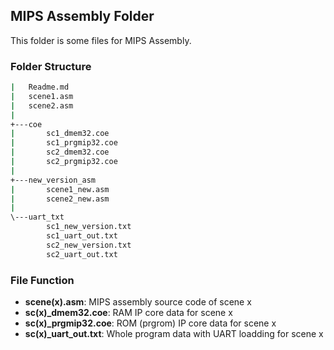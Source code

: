 ## MIPS Assembly Folder

This folder is some files for MIPS Assembly.

### Folder Structure

```bash
|   Readme.md
|   scene1.asm
|   scene2.asm
|
+---coe
|       sc1_dmem32.coe
|       sc1_prgmip32.coe
|       sc2_dmem32.coe
|       sc2_prgmip32.coe
|
+---new_version_asm
|       scene1_new.asm
|       scene2_new.asm
|
\---uart_txt
        sc1_new_version.txt
        sc1_uart_out.txt
        sc2_new_version.txt
        sc2_uart_out.txt

```

### File Function

- **scene(x).asm**: MIPS assembly source code of scene x
- **sc(x)_dmem32.coe**: RAM IP core data for scene x
- **sc(x)_prgmip32.coe**: ROM (prgrom) IP core data for scene x
- **sc(x)_uart_out.txt**: Whole program data with UART loadding for scene x

